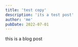 ```yaml
---
title: 'test copy'
description: 'its a test post'
author: 'me'
pubDate: 2022-07-01
---
```


this is a blog post